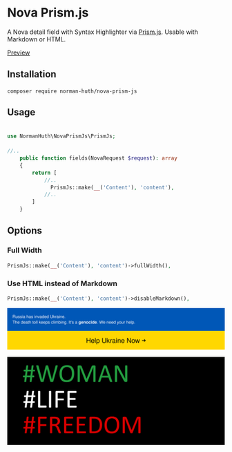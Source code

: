 # Nova Prism.js

A Nova detail field with Syntax Highlighter via [Prism.js](https://prismjs.com/). Usable with Markdown or HTML.

[Preview](https://knowledge-base.huth.it/resources/articles/1)

## Installation

```shell
composer require norman-huth/nova-prism-js
```

## Usage

```php

use NormanHuth\NovaPrismJs\PrismJs;

//..
    public function fields(NovaRequest $request): array
    {
        return [
            //..
              PrismJs::make(__('Content'), 'content'),
            //..
        ]
    }

```

## Options

### Full Width

```php
PrismJs::make(__('Content'), 'content')->fullWidth(),
```


### Use HTML instead of Markdown

```php
PrismJs::make(__('Content'), 'content')->disableMarkdown(),
```

[![Stand With Ukraine](https://raw.githubusercontent.com/vshymanskyy/StandWithUkraine/main/banner2-direct.svg)](https://vshymanskyy.github.io/StandWithUkraine/)

[![Woman. Life. Freedom.](https://raw.githubusercontent.com/Muetze42/Muetze42/2033b219c6cce0cb656c34da5246434c27919bcd/files/iran-banner-big.svg)](https://linktr.ee/CurrentPetitionsFreeIran)
